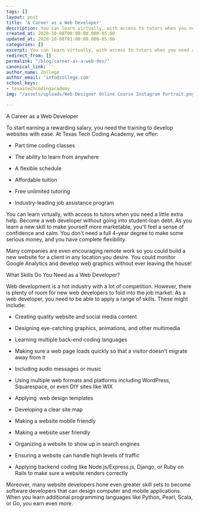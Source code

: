 ```yaml
---
tags: []
layout: post
title: 'A Career as a Web Developer'
description: You can learn virtually, with access to tutors when you need a little extra help. Become a web developer without going into student-loan debt. As you learn a new skill to make yourself more marketable, you'll feel a sense of confidence and calm. You don't need a full 4-year degree to make some serious money, and you have complete flexibility.
created_at: 2020-10-08T00:00:00.000-05:00
updated_at: 2020-10-08T01:00:00.000-05:00
categories: []
excerpt: You can learn virtually, with access to tutors when you need a little extra help. Become a web developer without going into student-loan debt. As you learn a new skill to make yourself more marketable, you'll feel a sense of confidence and calm. You don't need a full 4-year degree to make some serious money, and you have complete flexibility.
redirect_from: []
permalink: "/blog/career-as-a-web-dev/"
canonical_link: ''
author_name: Zollege
author_email: 'info@zollege.com'
school_keys:
- texastechcodingacademy
img: "/assets/uploads/Web Designer Online Course Instagram Portrait.png"

---
```


A Career as a Web Developer

To start earning a rewarding salary, you need the training to develop websites with ease. At Texas Tech Coding Academy, we offer:

-   Part time coding classes

-   The ability to learn from anywhere

-   A flexible schedule

-   Affordable tuition

-   Free unlimited tutoring

-   Industry-leading job assistance program

You can learn virtually, with access to tutors when you need a little extra help. Become a web developer without going into student-loan debt. As you learn a new skill to make yourself more marketable, you'll feel a sense of confidence and calm. You don't need a full 4-year degree to make some serious money, and you have complete flexibility.

Many companies are even encouraging remote work so you could build a new website for a client in any location you desire. You could monitor Google Analytics and develop web graphics without ever leaving the house!

What Skills Do You Need as a Web Developer?

Web development is a hot industry with a lot of competition. However, there is plenty of room for new web developers to fold into the job market. As a web developer, you need to be able to apply a range of skills. These might include:

-   Creating quality website and social media content

-   Designing eye-catching graphics, animations, and other multimedia

-   Learning multiple back-end coding languages

-   Making sure a web page loads quickly so that a visitor doesn't migrate away from it

-   Including audio messages or music

-   Using multiple web formats and platforms including WordPress, Squarespace, or even DIY sites like WIX

-   Applying  web design templates

-   Developing a clear site map

-   Making a website mobile friendly

-   Making a website user friendly

-   Organizing a website to show up in search engines

-   Ensuring a website can handle high levels of traffic

-   Applying backend coding like Node.js/Express.js, Django, or Ruby on Rails to make sure a website renders correctly

Moreover, many website developers hone even greater skill sets to become software developers that can design computer and mobile applications. When you learn additional programming languages like Python, Pearl, Scala, or Go, you earn even more.